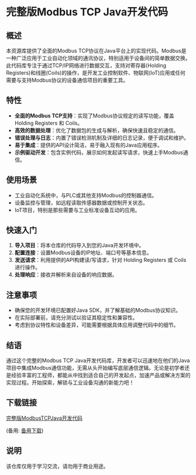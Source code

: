 # 完整版Modbus TCP Java开发代码

## 概述

本资源库提供了全面的Modbus TCP协议在Java平台上的实现代码。Modbus是一种广泛应用于工业自动化领域的通讯协议，特别适用于设备间的简单数据交换。此代码库专注于通过TCP/IP网络进行数据交互，支持对寄存器(Holding Registers)和线圈(Coils)的操作，是开发工业控制软件、物联网(IoT)应用或任何需要与支持Modbus协议的设备通信项目的重要工具。

## 特性

- **全面的Modbus TCP支持**：实现了Modbus协议规定的读写功能，覆盖 Holding Registers 和 Coils。
- **高效的数据处理**：优化了数据包的生成与解析，确保快速且稳定的通信。
- **错误处理与日志**：内置了错误检测机制及详细的日志记录，便于调试和维护。
- **易于集成**：提供的API设计简洁，易于融入现有的Java应用程序。
- **示例驱动开发**：包含实例代码，展示如何发起读写请求，快速上手Modbus通信。

## 使用场景

- 工业自动化系统中，与PLC或其他支持Modbus的控制器通信。
- 设备监控与管理，如远程读取传感器数据或控制开关状态。
- IoT项目，特别是那些需要与工业标准设备互动的应用。

## 快速入门

1. **导入项目**：将本仓库的代码导入到您的Java开发环境中。
2. **配置连接**：设置Modbus设备的IP地址、端口号等基本信息。
3. **发送请求**：利用提供的API构建读/写请求，针对 Holding Registers 或 Coils 进行操作。
4. **处理响应**：接收并解析来自设备的响应数据。

## 注意事项

- 确保您的开发环境已配置好Java SDK，并了解基础的Modbus协议知识。
- 在实际部署前，请充分测试以验证其稳定性和兼容性。
- 考虑到协议特性和设备差异，可能需要根据具体应用调整代码中的细节。

## 结语

通过这个完整的Modbus TCP Java开发代码库，开发者可以迅速地在他们的Java项目中集成Modbus通信功能，无需从头开始编写底层通信逻辑。无论是初学者还是经验丰富的工程师，都能从中找到适合自己的开发起点，加速产品或解决方案的实现过程。开始探索，解锁与工业设备沟通的新能力吧！

## 下载链接
[完整版ModbusTCPJava开发代码](https://pan.quark.cn/s/703788e77069) 

(备用: [备用下载](https://pan.baidu.com/s/1KFn6nWvcodMZwyRVZwA0Aw?pwd=1234))

## 说明

该仓库仅用于学习交流，请勿用于商业用途。
